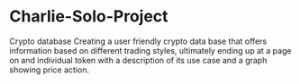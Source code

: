 # Charlie-Solo-Project
Crypto database
Creating a user friendly crypto data base that offers information based on different trading styles, ultimately ending up at a page on and individual token with a description of its use case and a graph showing price action.
